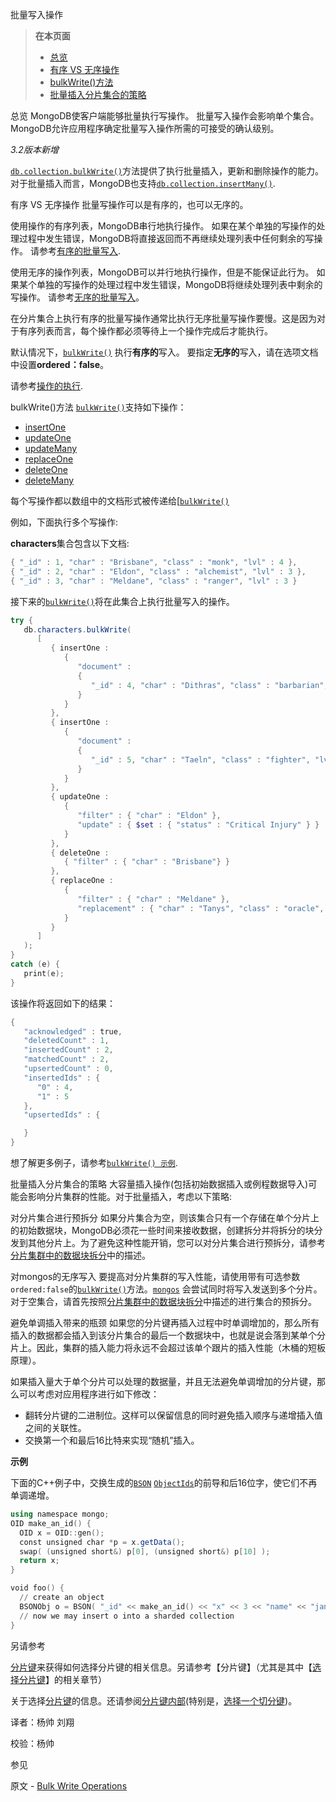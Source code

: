  批量写入操作

>  **在本页面**
> - [ 总览](https://docs.mongodb.com/manual/core/bulk-write-operations/overview)
> - [ 有序 VS 无序操作](https://docs.mongodb.com/manual/core/bulk-write-operations/ordered-vs-unordered-operations)
> - [bulkWrite()方法](https://docs.mongodb.com/manual/core/bulk-write-operations/bulkwrite-methods)
> - [批量插入分片集合的策略](https://docs.mongodb.com/manual/core/bulk-write-operations/strategies-for-bulk-inserts-to-a-sharded-collection)

 总览
MongoDB使客户端能够批量执行写操作。 批量写入操作会影响单个集合。 MongoDB允许应用程序确定批量写入操作所需的可接受的确认级别。

*3.2版本新增*

[`db.collection.bulkWrite()`](https://docs.mongodb.com/master/reference/method/db.collection.bulkWrite/db.collection.bulkWrite)方法提供了执行批量插入，更新和删除操作的能力。对于批量插入而言，MongoDB也支持[`db.collection.insertMany()`](https://docs.mongodb.com/master/reference/method/db.collection.insertMany/db.collection.insertMany).

 有序 VS 无序操作
批量写操作可以是有序的，也可以无序的。

使用操作的有序列表，MongoDB串行地执行操作。 如果在某个单独的写操作的处理过程中发生错误，MongoDB将直接返回而不再继续处理列表中任何剩余的写操作。 请参考[有序的批量写入](https://docs.mongodb.com/manual/reference/method/db.collection.bulkWrite/bulkwrite-example-bulk-write-operation).

使用无序的操作列表，MongoDB可以并行地执行操作，但是不能保证此行为。 如果某个单独的写操作的处理过程中发生错误，MongoDB将继续处理列表中剩余的写操作。 请参考[无序的批量写入](https://docs.mongodb.com/manual/reference/method/db.collection.bulkWrite/bulkwrite-example-unordered-bulk-write)。

在分片集合上执行有序的批量写操作通常比执行无序批量写操作要慢。这是因为对于有序列表而言，每个操作都必须等待上一个操作完成后才能执行。

默认情况下，[`bulkWrite()`](https://docs.mongodb.com/master/reference/method/db.collection.bulkWrite/db.collection.bulkWrite) 执行**有序的**写入。 要指定**无序的**写入，请在选项文档中设置**ordered：false**。

请参考[操作的执行](https://docs.mongodb.com/manual/reference/method/db.collection.bulkWrite/bulkwrite-write-operations-executionofoperations).

 bulkWrite()方法
[`bulkWrite()`](https://docs.mongodb.com/manual/reference/method/db.collection.bulkWrite/db.collection.bulkWrite)支持如下操作：

- [insertOne](https://docs.mongodb.com/manual/reference/method/db.collection.bulkWrite/bulkwrite-write-operations-insertone)
- [updateOne](https://docs.mongodb.com/manual/reference/method/db.collection.bulkWrite/bulkwrite-write-operations-updateonemany)
- [updateMany](https://docs.mongodb.com/manual/reference/method/db.collection.bulkWrite/bulkwrite-write-operations-updateonemany)
- [replaceOne](https://docs.mongodb.com/manual/reference/method/db.collection.bulkWrite/bulkwrite-write-operations-replaceone)
- [deleteOne](https://docs.mongodb.com/manual/reference/method/db.collection.bulkWrite/bulkwrite-write-operations-deleteonemany)
- [deleteMany](https://docs.mongodb.com/manual/reference/method/db.collection.bulkWrite/bulkwrite-write-operations-deleteonemany)

每个写操作都以数组中的文档形式被传递给[[`bulkWrite()`](https://docs.mongodb.com/master/reference/method/db.collection.bulkWrite/db.collection.bulkWrite) 

例如，下面执行多个写操作:

**characters**集合包含以下文档:

```powershell
{ "_id" : 1, "char" : "Brisbane", "class" : "monk", "lvl" : 4 },
{ "_id" : 2, "char" : "Eldon", "class" : "alchemist", "lvl" : 3 },
{ "_id" : 3, "char" : "Meldane", "class" : "ranger", "lvl" : 3 }
```
接下来的[`bulkWrite()`](https://docs.mongodb.com/master/reference/method/db.collection.bulkWrite/db.collection.bulkWrite)将在此集合上执行批量写入的操作。
```powershell
try {
   db.characters.bulkWrite(
      [
         { insertOne :
            {
               "document" :
               {
                  "_id" : 4, "char" : "Dithras", "class" : "barbarian", "lvl" : 4
               }
            }
         },
         { insertOne :
            {
               "document" :
               {
                  "_id" : 5, "char" : "Taeln", "class" : "fighter", "lvl" : 3
               }
            }
         },
         { updateOne :
            {
               "filter" : { "char" : "Eldon" },
               "update" : { $set : { "status" : "Critical Injury" } }
            }
         },
         { deleteOne :
            { "filter" : { "char" : "Brisbane"} }
         },
         { replaceOne :
            {
               "filter" : { "char" : "Meldane" },
               "replacement" : { "char" : "Tanys", "class" : "oracle", "lvl" : 4 }
            }
         }
      ]
   );
}
catch (e) {
   print(e);
}
```
该操作将返回如下的结果：
```powershell
{
   "acknowledged" : true,
   "deletedCount" : 1,
   "insertedCount" : 2,
   "matchedCount" : 2,
   "upsertedCount" : 0,
   "insertedIds" : {
      "0" : 4,
      "1" : 5
   },
   "upsertedIds" : {

   }
}
```
想了解更多例子，请参考[`bulkWrite() 示例`](https://docs.mongodb.com/manual/reference/method/db.collection.bulkWrite/bulkwrite-example-bulk-write-operation).

 批量插入分片集合的策略
大容量插入操作(包括初始数据插入或例程数据导入)可能会影响分片集群的性能。对于批量插入，考虑以下策略:

  对分片集合进行预拆分
如果分片集合为空，则该集合只有一个存储在单个分片上的初始数据块，MongoDB必须花一些时间来接收数据，创建拆分并将拆分的块分发到其他分片上。为了避免这种性能开销，您可以对分片集合进行预拆分，请参考 [分片集群中的数据块拆分](https://docs.mongodb.com/master/tutorial/split-chunks-in-sharded-cluster/)中的描述。

  对mongos的无序写入
要提高对分片集群的写入性能，请使用带有可选参数`ordered:false`的[`bulkWrite()`](https://docs.mongodb.com/master/reference/method/db.collection.bulkWrite/db.collection.bulkWrite)方法。[`mongos`](https://docs.mongodb.com/master/reference/program/mongos/bin.mongos) 会尝试同时将写入发送到多个分片。对于空集合，请首先按照[分片集群中的数据块拆分](https://docs.mongodb.com/master/tutorial/split-chunks-in-sharded-cluster/)中描述的进行集合的预拆分。

  避免单调插入带来的瓶颈
如果您的分片键再插入过程中时单调增加的，那么所有插入的数据都会插入到该分片集合的最后一个数据块中，也就是说会落到某单个分片上。因此，集群的插入能力将永远不会超过该单个跟片的插入性能（木桶的短板原理）。

如果插入量大于单个分片可以处理的数据量，并且无法避免单调增加的分片键，那么可以考虑对应用程序进行如下修改：

- 翻转分片键的二进制位。这样可以保留信息的同时避免插入顺序与递增插入值之间的关联性。
- 交换第一个和最后16比特来实现“随机”插入。

**示例**

下面的C++例子中，交换生成的[`BSON`](https://docs.mongodb.com/master/reference/glossary/term-bson) [`ObjectIds`](https://docs.mongodb.com/master/reference/glossary/term-objectid)的前导和后16位字，使它们不再单调递增。

```powershell
using namespace mongo;
OID make_an_id() {
  OID x = OID::gen();
  const unsigned char *p = x.getData();
  swap( (unsigned short&) p[0], (unsigned short&) p[10] );
  return x;
}

void foo() {
  // create an object
  BSONObj o = BSON( "_id" << make_an_id() << "x" << 3 << "name" << "jane" );
  // now we may insert o into a sharded collection
}
```
另请参考

[分片键](https://docs.mongodb.com/manual/core/sharding-shard-key/sharding-internals-shard-keys)来获得如何选择分片键的相关信息。另请参考【分片键】（尤其是其中【[选择分片键](https://docs.mongodb.com/manual/core/sharding-shard-key/sharding-internals-operations-and-reliability)】的相关章节）

关于选择[分片键](https://docs.mongodb.com/manual/core/sharding-shard-key/sharding-internals-shard-keys)的信息。还请参阅[分片键内部](https://docs.mongodb.com/master/core/sharding-shard-key/sharding-internals-shard-keys)(特别是，[选择一个切分键](https://docs.mongodb.com/master/core/sharding-shard-key/sharding-internals-operations-and-reliability))。



译者：杨帅 刘翔

校验：杨帅


 参见

原文 - [Bulk Write Operations]( https://docs.mongodb.com/manual/core/bulk-write-operations/ )

